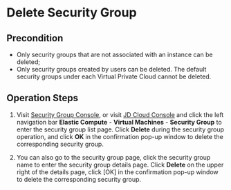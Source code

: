 # Delete Security Group
## Precondition
* Only security groups that are not associated with an instance can be deleted;
* Only security groups created by users can be deleted. The default security groups under each Virtual Private Cloud cannot be deleted.

## Operation Steps
1. Visit [Security Group Console][1], or visit [JD Cloud Console][2] and click the left navigation bar **Elastic Compute** - **Virtual Machines** - **Security Group** to enter the security group list page. Click **Delete** during the security group operation, and click **OK** in the confirmation pop-up window to delete the corresponding security group.

2. You can also go to the security group page, click the security group name to enter the security group details page. Click **Delete** on the upper right of the details page, click [OK] in the confirmation pop-up window to delete the corresponding security group.


  [1]: https://cns-console.jdcloud.com/host/netSecurity/list
  [2]: https://console.jdcloud.com/